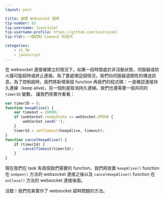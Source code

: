 ```yaml
---
layout: post

title: 處理 Websocket 超時
tip-number: 63
tip-username: loverajoel
tip-username-profile: https://github.com/loverajoel
tip-tldr: 一個控制 timeout 的技巧

categories:
    - zh_TW
    - javascript
---
```


在 websocket 連接被建立的情況下，如果一段時間處於非活動狀態，伺服器或防火牆可能超時或終止連接。為了要處理這個情況，我們向伺服器週期性的傳送訊息。為了控制超時，我們將新增兩個 function 再我們的程式碼：一是確認連接持久連線（keep alive)，另一個則是取消持久連線。我們也還需要一個共同的 `timerID` 變數。
讓我們來實作看看：

```js
var timerID = 0;
function keepAlive() {
    var timeout = 20000;  
    if (webSocket.readyState == webSocket.OPEN) {  
        webSocket.send('');  
    }  
    timerId = setTimeout(keepAlive, timeout);  
}  
function cancelKeepAlive() {  
    if (timerId) {  
        cancelTimeout(timerId);  
    }  
}
```

現在我們在 task 有兩個我們需要的 function，我們將放置 ```keepAlive()``` function 在 ```onOpen()``` 方法的 websocket 連接之後以及 ```cancelKeepAlive()``` function 在 ```onClose()``` 方法的 websocket 連接後面。

沒錯！我們完美實作了 websocket 超時問題的方法。
